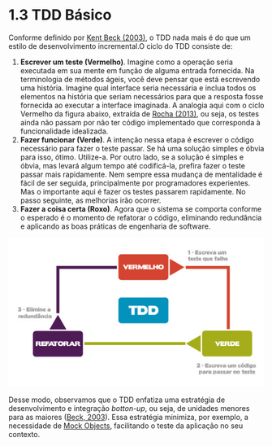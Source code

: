 # 1.3 TDD Básico

Conforme definido por [Kent Beck \(2003\)](https://www.amazon.com.br/Test-Driven-Development-Kent-Beck/dp/0321146530), o TDD nada mais é do que um estilo de desenvolvimento incremental.O ciclo do TDD consiste de:

1. **Escrever um teste \(Vermelho\)**. Imagine como a operação seria executada em sua mente em função de alguma entrada fornecida. Na terminologia de métodos ágeis, você deve pensar que está escrevendo uma história. Imagine qual interface seria necessária e inclua todos os elementos na história que seriam necessários para que a resposta fosse fornecida ao executar a interface imaginada. A analogia aqui com o ciclo Vermelho da figura abaixo, extraída de [Rocha \(2013\)](https://www.devmedia.com.br/tdd-fundamentos-do-desenvolvimento-orientado-a-testes/28151), ou seja, os testes ainda não passam por não ter código implementado que corresponda à funcionalidade idealizada.
2. **Fazer funcionar \(Verde\)**. A intenção nessa etapa é escrever o código necessário para fazer o teste passar. Se há uma solução simples e óbvia para isso, ótimo. Utilize-a. Por outro lado, se a solução é simples e óbvia, mas levará algum tempo até codificá-la, prefira fazer o teste passar mais rapidamente. Nem sempre essa mudança de mentalidade é fácil de ser seguida, principalmente por programadores experientes. Mas o importante aqui é fazer os testes passarem rapidamente. No passo seguinte, as melhorias irão ocorrer. 
3. **Fazer a coisa certa \(Roxo\)**. Agora que o sistema se comporta conforme o esperado é o momento de refatorar o código, eliminando redundância e aplicando as boas práticas de engenharia de software.

![Ciclo TDD \(Fonte: Rocha \(2013\)\)](../../.gitbook/assets/ciclo-tdd.jpg)

Desse modo, observamos que o TDD enfatiza uma estratégia de desenvolvimento e integração _botton-up_, ou seja, de unidades menores para as maiores \([Beck, 2003](https://www.amazon.com.br/Test-Driven-Development-Kent-Beck/dp/0321146530)\). Essa estratégia minimiza, por exemplo, a necessidade de [Mock Objects](https://blog.cleancoder.com/uncle-bob/2014/05/10/WhenToMock.html), facilitando o teste da aplicação no seu contexto.

